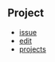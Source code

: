 ## Project

+ [issue](https://github.com/{organization}/{repository}/issues/new)
+ [edit](https://github.com/{organization}/{repository}/edit/{branch}/README.md)
+ [projects](https://github.com/{organization}/)
